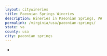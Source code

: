 ```yaml
---
layout: citywineries
title: Paeonian Springs Wineries
description: Wineries in Paeonian Springs, VA
permalink: /virginia/usa/paeonian-springs/
state: va
county: usa
city: paeonian springs
---
```

-

